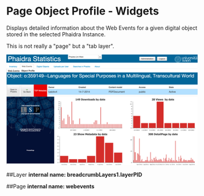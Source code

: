 # Page Object Profile - Widgets

Displays detailed information about the Web Events for a given digital object stored in the selected Phaidra Instance.

This is not really a "page" but a "tab layer". 

![](objectprofile.png)

##Layer
**internal name: breadcrumbLayers1.layerPID**



##Page
**internal name: webevents**

